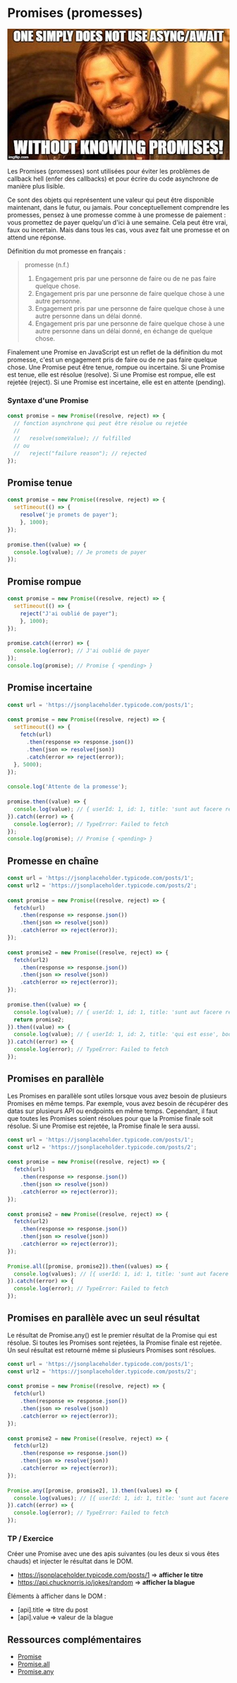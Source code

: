# Promises (promesses)  

![Promises](promise-meme.png)

Les Promises (promesses) sont utilisées pour éviter les problèmes de callback hell (enfer des callbacks) et pour écrire du code
asynchrone de manière plus lisible.

Ce sont des objets qui représentent une valeur qui peut être disponible maintenant, dans le futur, ou jamais.
Pour conceptuellement comprendre les promesses, pensez à une promesse comme à une promesse de paiement : vous promettez
de payer quelqu'un d'ici à une semaine. Cela peut être vrai, faux ou incertain. Mais dans tous les cas, vous avez fait une
promesse et on attend une réponse.

Définition du mot promesse en français :  

> promesse (n.f.)  
> 1. Engagement pris par une personne de faire ou de ne pas faire quelque chose.
> 2. Engagement pris par une personne de faire quelque chose à une autre personne.
> 3. Engagement pris par une personne de faire quelque chose à une autre personne dans un délai donné.
> 4. Engagement pris par une personne de faire quelque chose à une autre personne dans un délai donné, en échange de 
quelque chose.  

Finalement une Promise en JavaScript est un reflet de la définition du mot promesse, c'est un engagement pris de faire
ou de ne pas faire quelque chose. Une Promise peut être tenue, rompue ou incertaine. Si une Promise
est tenue, elle est résolue (resolve). Si une Promise est rompue, elle est rejetée (reject). Si une Promise est incertaine, elle est
en attente (pending).


### Syntaxe d'une Promise

```javascript
const promise = new Promise((resolve, reject) => {
  // fonction asynchrone qui peut être résolue ou rejetée
  //
  //   resolve(someValue); // fulfilled
  // ou
  //   reject("failure reason"); // rejected
});
```

## Promise tenue

```javascript
const promise = new Promise((resolve, reject) => {
  setTimeout(() => {
    resolve('je promets de payer');
    }, 1000);
});

promise.then((value) => {
  console.log(value); // Je promets de payer
});
```

## Promise rompue

```javascript
const promise = new Promise((resolve, reject) => {
  setTimeout(() => {
    reject("J'ai oublié de payer");
    }, 1000);
});

promise.catch((error) => {
  console.log(error); // J'ai oublié de payer
});
console.log(promise); // Promise { <pending> }
```

## Promise incertaine

```javascript
const url = 'https://jsonplaceholder.typicode.com/posts/1';

const promise = new Promise((resolve, reject) => {
  setTimeout(() => {
    fetch(url)
      .then(response => response.json())
      .then(json => resolve(json))
      .catch(error => reject(error));
  }, 5000);
});

console.log('Attente de la promesse');

promise.then((value) => {
  console.log(value); // { userId: 1, id: 1, title: 'sunt aut facere repellat provident occaecati excepturi optio reprehenderit', body: 'quia et suscipit↵suscipit recusandae consequuntur expedita et cum↵reprehenderit molestiae ut ut quas totam↵nostrum rerum est autem sunt rem eveniet architecto' }
}).catch((error) => {
  console.log(error); // TypeError: Failed to fetch
});
console.log(promise); // Promise { <pending> }
```

## Promesse en chaîne

```javascript
const url = 'https://jsonplaceholder.typicode.com/posts/1';
const url2 = 'https://jsonplaceholder.typicode.com/posts/2';

const promise = new Promise((resolve, reject) => {
  fetch(url)
    .then(response => response.json())
    .then(json => resolve(json))
    .catch(error => reject(error));
});

const promise2 = new Promise((resolve, reject) => {
  fetch(url2)
    .then(response => response.json())
    .then(json => resolve(json))
    .catch(error => reject(error));
});

promise.then((value) => {
  console.log(value); // { userId: 1, id: 1, title: 'sunt aut facere repellat provident occaecati excepturi optio reprehenderit', body: 'quia et suscipit↵suscipit recusandae consequuntur expedita et cum↵reprehenderit molestiae ut ut quas totam↵nostrum rerum est autem sunt rem eveniet architecto' }
  return promise2;
}).then((value) => {
  console.log(value); // { userId: 1, id: 2, title: 'qui est esse', body: 'est rerum tempore vitae↵sequi sint nihil reprehenderit dolor beatae ea dolores neque↵fugiat blanditiis voluptate porro vel nihil molestiae ut reiciendis↵qui aperiam non debitis possimus qui neque nisi nulla' }
}).catch((error) => {
  console.log(error); // TypeError: Failed to fetch
});
```

## Promises en parallèle

Les Promises en parallèle sont utiles lorsque vous avez besoin de plusieurs Promises en même temps. Par exemple, 
vous avez besoin de récupérer des datas sur plusieurs API ou endpoints en même temps. Cependant, il faut que toutes 
les Promises soient résolues pour que la Promise finale soit résolue. Si une Promise est rejetée, la Promise finale
le sera aussi.

```javascript
const url = 'https://jsonplaceholder.typicode.com/posts/1';
const url2 = 'https://jsonplaceholder.typicode.com/posts/2';

const promise = new Promise((resolve, reject) => {
  fetch(url)
    .then(response => response.json())
    .then(json => resolve(json))
    .catch(error => reject(error));
});

const promise2 = new Promise((resolve, reject) => {
  fetch(url2)
    .then(response => response.json())
    .then(json => resolve(json))
    .catch(error => reject(error));
});

Promise.all([promise, promise2]).then((values) => {
  console.log(values); // [{ userId: 1, id: 1, title: 'sunt aut facere repellat provident occaecati excepturi optio reprehenderit', body: 'quia et suscipit↵suscipit recusandae consequuntur expedita et cum↵reprehenderit molestiae ut ut quas totam↵nostrum rerum est autem sunt rem eveniet architecto' }, { userId: 1, id: 2, title: 'qui est esse', body: 'est rerum tempore vitae↵sequi sint nihil reprehenderit dolor beatae ea dolores neque↵fugiat blanditiis voluptate porro vel nihil molestiae ut reiciendis↵qui aperiam non debitis possimus qui neque nisi nulla' }]
}).catch((error) => {
  console.log(error); // TypeError: Failed to fetch
});
```

## Promises en parallèle avec un seul résultat

Le résultat de Promise.any() est le premier résultat de la Promise qui est résolue. Si toutes les Promises sont 
rejetées, la Promise finale est rejetée. Un seul résultat est retourné même si plusieurs Promises sont résolues.

```javascript
const url = 'https://jsonplaceholder.typicode.com/posts/1';
const url2 = 'https://jsonplaceholder.typicode.com/posts/2';

const promise = new Promise((resolve, reject) => {
  fetch(url)
    .then(response => response.json())
    .then(json => resolve(json))
    .catch(error => reject(error));
});

const promise2 = new Promise((resolve, reject) => {
  fetch(url2)
    .then(response => response.json())
    .then(json => resolve(json))
    .catch(error => reject(error));
});

Promise.any([promise, promise2], 1).then((values) => {
  console.log(values); // [{ userId: 1, id: 1, title: 'sunt aut facere repellat provident occaecati excepturi optio reprehenderit', body: 'quia et suscipit↵suscipit recusandae consequuntur expedita et cum↵reprehenderit molestiae ut ut quas totam↵nostrum rerum est autem sunt rem eveniet architecto' }]
}).catch((error) => {
  console.log(error); // TypeError: Failed to fetch
});
```

### TP / Exercice

Créer une Promise avec une des apis suivantes (ou les deux si vous êtes chauds) et injecter le résultat dans le DOM.
- https://jsonplaceholder.typicode.com/posts/1 => **afficher le titre**
- https://api.chucknorris.io/jokes/random => **afficher la blague**

Éléments à afficher dans le DOM :
- [api].title => titre du post
- [api].value => valeur de la blague

## Ressources complémentaires

  * [Promise](https://developer.mozilla.org/fr/docs/Web/JavaScript/Reference/Objets_globaux/Promise)
  * [Promise.all](https://developer.mozilla.org/fr/docs/Web/JavaScript/Reference/Objets_globaux/Promise/all)
  * [Promise.any](https://developer.mozilla.org/fr/docs/Web/JavaScript/Reference/Objets_globaux/Promise/any)



